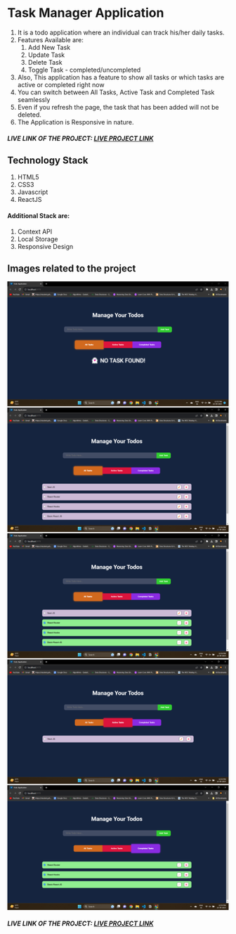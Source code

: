 # Task Manager Application

1. It is a todo application where an individual can track his/her daily tasks.
2. Features Available are:
    1. Add New Task
    2. Update Task
    3. Delete Task
    4. Toggle Task - completed/uncompleted
3. Also, This application has a feature to show all tasks or which tasks are active or completed right now
4. You can switch between All Tasks, Active Task and Completed Task seamlessly
5. Even if you refresh the page, the task that has been added will not be deleted.
6. The Application is Responsive in nature.

##### LIVE LINK OF THE PROJECT: [LIVE PROJECT LINK](https://task-manager-application-rosy.vercel.app/)

## Technology Stack

1. HTML5
2. CSS3
3. Javascript
4. ReactJS

#### Additional Stack are:

1. Context API
2. Local Storage
3. Responsive Design

## Images related to the project

<img src="public/images/front-page.png" alt="Front Page Image" />
<img src="public/images/all-task.png" alt="All Task Image" />
<img src="public/images/all-task-2.png" alt="All Task 2 Image" />
<img src="public/images/active-task.png" alt="Active Task Image" />
<img src="public/images/complete-task.png" alt="Completed Task Image" />

##### LIVE LINK OF THE PROJECT: [LIVE PROJECT LINK](https://task-manager-application-rosy.vercel.app/)
